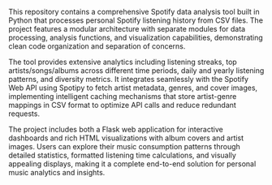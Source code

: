 This repository contains a comprehensive Spotify data analysis tool built in Python that processes personal Spotify listening history from CSV files. The project features a modular architecture with separate modules for data processing, analysis functions, and visualization capabilities, demonstrating clean code organization and separation of concerns.

The tool provides extensive analytics including listening streaks, top artists/songs/albums across different time periods, daily and yearly listening patterns, and diversity metrics. It integrates seamlessly with the Spotify Web API using Spotipy to fetch artist metadata, genres, and cover images, implementing intelligent caching mechanisms that store artist-genre mappings in CSV format to optimize API calls and reduce redundant requests.

The project includes both a Flask web application for interactive dashboards and rich HTML visualizations with album covers and artist images. Users can explore their music consumption patterns through detailed statistics, formatted listening time calculations, and visually appealing displays, making it a complete end-to-end solution for personal music analytics and insights.

